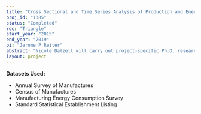 ```yaml
---
title: "Cross Sectional and Time Series Analysis of Production and Energy Efficiency in Manufacturing:  Matching Exercise Subtask"
proj_id: "1385"
status: "Completed"
rdc: "Triangle"
start_year: "2015"
end_year: "2019"
pi: "Jerome P Reiter"
abstract: "Nicole Dalzell will carry out project-specific Ph.D. research supervised by RDC researcher Jerry Reiter and coordinated with Project PI Gale Boyd.  One goal of this work is to create either a linked file or programming code that will assist other researchers on ARTS-934 (CES project 1213) link internal Census Bureau data files to external datasets.  Dr. Reiter will supervise Nicole's research and not perform any active research on the project.  His addition to the project will allow him to see Nicole's work without it having to be requested for release, minimizing disclosure risk.  This research requires access to ASM, CMF, MECS, and SSEL data, as well as external datasets as described in the original ARTS-934 proposal.  Any record linkages between internal Census datasets or between internal and external data will occur as described in the project proposal at the establishment and/or firm level for businesses, or by geography for certain external datasets.  As described above, the main research task will be probabilistic record linkages between external datasets described in the project proposal, especially the IAC database, and the internal datasets listed.  All external data to be used during the course of this research are described in the original ARTS-934 proposal."
layout: project
---
```


**Datasets Used:**

  - Annual Survey of Manufactures 
  - Census of Manufactures 
  - Manufacturing Energy Consumption Survey 
  - Standard Statistical Establishment Listing 

